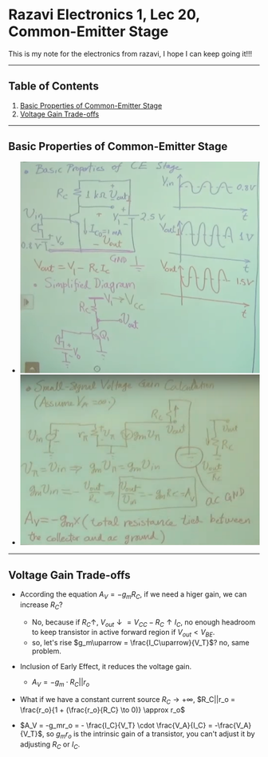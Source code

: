 # Razavi Electronics 1, Lec 20, Common-Emitter Stage

This is my note for the electronics from razavi, I hope I can keep going it!!!

---

## Table of Contents

1. [Basic Properties of Common-Emitter Stage](#basic-properties-of-common-emitter-stage)
2. [Voltage Gain Trade-offs](#voltage-gain-trade-offs)





---
## Basic Properties of Common-Emitter Stage
+ ![Simplified Diagram of Common-Emitter Stage](/images/SimplifiedCommonEmitter.png  )
+ ![Small-Signal Voltage Gain Calculation](/images/VoltageGainBipolar.png)
---
## Voltage Gain Trade-offs
+ According the equation $A_V = -g_m R_C$, if we need a higer gain, we can increase $R_C$?
    + No, because if $R_C\uparrow$, $V_{out}\downarrow = V_{CC} - R_C\uparrow I_C$, no enough headroom to keep transistor in active forward region if $V_{out} < V_{BE}$.
    + so, let's rise $g_m\uparrow = \frac{I_C\uparrow}{V_T}$? no, same problem.

+ Inclusion of Early Effect, it reduces the voltage gain.
    + $A_V = -g_m\cdot R_C||r_o$

+ What if we have a constant current source $R_C \to +\infty$, $R_C||r_o = \frac{r_o}{1 + (\frac{r_o}{R_C} \to 0)} \approx r_o$

+  $A_V = -g_mr_o = - \frac{I_C}{V_T} \cdot \frac{V_A}{I_C} = -\frac{V_A}{V_T}$, so $g_mr_o$ is the intrinsic gain of a transistor, you can't adjust it by adjusting $R_C$ or $I_C$.  

